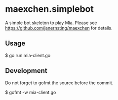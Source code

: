 # maexchen.simplebot

A simple bot skeleton to play Mia. Please see https://github.com/janernsting/maexchen for details.

## Usage

$ go run mia-client.go

## Development

Do not forget to gofmt the source before the commit.

$ gofmt -w mia-client.go